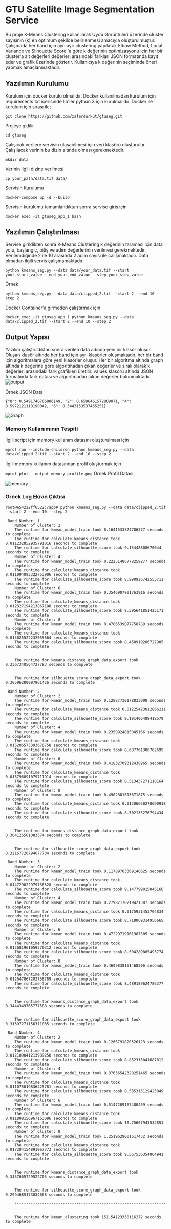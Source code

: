# GTU Satellite Image Segmentation Service
Bu proje K-Means Clustering kullanılarak Uydu Görüntüleri üzerinde cluster sayısının (k) en optimum şekilde belirlenmesi amacıyla oluşturulmuştur. Çalışmada her band için ayrı ayrı clustering yapılarak Elbow Method, Local Variance ve Silhouette Score 'a göre k değerinin  optimizasyonu için her bir cluster'a ait değerleri değerleri arasındaki farkları JSON formatında kayıt eder ve grafik üzerinde gösterir. Kullanıcıya k değerinin seçiminde öneri yapmak amaçlanmaktadır.

## Yazılımın Kurulumu
Kurulum için docker kurulu olmalıdır. Docker kullanılmadan kurulum için requirements.txt içerisinde lib'ler python 3 için kurulmalıdır. Docker ile kurulum için sırası ile;

```
git clone https://github.com/zaferdurkut/gtuseg.git
```
Projeye gidilir
```
cd gtuseg
```
Çalışıcak verilere servisin ulaşabilmesi için veri klasörü oluşturulur. Çalışılacak verinin bu dizin altında olması gerekmektedir.
```
mkdir data
```
Verinin ilgili dizine verilmesi
```
cp your_path/data.tif data/
```
Servisin Kurulumu
```
docker-compose up -d --build
```
Servisin kurulumu tamamlandıktan sonra servise giriş için
```
docker exec -it gtuseg_app_1 bash
```

## Yazılımın Çalıştırılması
Servise girildikten sonra K-Means Clustering k değerinin taraması için data yolu, başlangıç, bitiş ve adım değerlerinin verilmesi gerekmektedir. Verilemdiğinde 2 ile 10 arasında 2 adım sayısı ile çalışmaktadır. Data olmadan ilgili servis çalışmamaktadır.
```
python kmeans_seg.py --data data/your_data.tif --start your_start_value --end your_end_value --step your_step_value
```
Örnek
```
python kmeans_seg.py --data data/clipped_2.tif --start 2 --end 10 --step 2
```
Docker Container'a girmeden çalıştırmak için
```
docker exec -it gtuseg_app_1 python kmeans_seg.py --data data/clipped_2.tif --start 2 --end 10 --step 2
```


## Output Yapısı
Yazılım çalıştırıldıktan sonra verilen data adında yeni bir klasör oluşur. Oluşan klasör altında her band için ayrı klasörler oluşmaktadır. her bir band için algoritmalara göre yeni klasörler oluşur. Her bir algoritma altında graph altında k değerine göre algoritmadan çıkan değerler ve sıralı olarak k değerleri arasındaki fark grafikleri üretilir. values klasörü altında JSON formatında fark datası ve algoritmadan çıkan değerler bulunmaktadır.
![output](static/structure.jpeg "Output")


Örnek JSON Data
```
{"8": 0.5491748766886149, "2": 0.6586461572809071, "4": 0.5972121118190042, "6": 0.5443153537435251}
```
![Graph](static/silhouette_score.png "Graph")

### Memory Kullanımının Tespiti

 İlgili script için memory kullanım datasını oluşturulması için


``
mprof run --include-children python kmeans_seg.py --data data/clipped_2.tif --start 2 --end 10 --step 2
``

İlgili memory kullanım datasından profil oluşturmak için

``
mprof plot --output memory-profile.png
``
Örnek Profil Datası

![memory](static/memory-profile.png "Memory")


### Örnek Log Ekran Çıktısı

```
root@e54222ff6522:/app# python kmeans_seg.py --data data/clipped_2.tif --start 2 --end 10 --step 2

 Band Number: 1
	Number of Cluster: 2
	The runtime for kmean_model_train took 0.1641533374786377 seconds to complete
	The runtime for calculate_kmeans_distance took 0.011232852935791016 seconds to complete
	The runtime for calculate_silhouette_score took 9.15448808670044 seconds to complete
	Number of Cluster: 4
	The runtime for kmean_model_train took 0.22251486778259277 seconds to complete
	The runtime for calculate_kmeans_distance took 0.011094093322753906 seconds to complete
	The runtime for calculate_silhouette_score took 8.990926742553711 seconds to complete
	Number of Cluster: 6
	The runtime for kmean_model_train took 0.3546907901763916 seconds to complete
	The runtime for calculate_kmeans_distance took 0.012327194213867188 seconds to complete
	The runtime for calculate_silhouette_score took 8.595641851425171 seconds to complete
	Number of Cluster: 8
	The runtime for kmean_model_train took 0.4786539077758789 seconds to complete
	The runtime for calculate_kmeans_distance took 0.013025522232055664 seconds to complete
	The runtime for calculate_silhouette_score took 8.458919286727905 seconds to complete


	The runtime for kmeans_distance_graph_data_export took 0.3367340564727783 seconds to complete


	The runtime for silhouette_score_graph_data_export took 0.30596280097961426 seconds to complete

 Band Number: 2
	Number of Cluster: 2
	The runtime for kmean_model_train took 0.12827730178833008 seconds to complete
	The runtime for calculate_kmeans_distance took 0.01225423812866211 seconds to complete
	The runtime for calculate_silhouette_score took 9.191406488418579 seconds to complete
	Number of Cluster: 4
	The runtime for kmean_model_train took 0.2350924015045166 seconds to complete
	The runtime for calculate_kmeans_distance took 0.015206575393676758 seconds to complete
	The runtime for calculate_silhouette_score took 8.687761306762695 seconds to complete
	Number of Cluster: 6
	The runtime for kmean_model_train took 0.41832709312438965 seconds to complete
	The runtime for calculate_kmeans_distance took 0.013796091079711914 seconds to complete
	The runtime for calculate_silhouette_score took 8.513437271118164 seconds to complete
	Number of Cluster: 8
	The runtime for kmean_model_train took 0.4902801513671875 seconds to complete
	The runtime for calculate_kmeans_distance took 0.01206660270690918 seconds to complete
	The runtime for calculate_silhouette_score took 8.502135276794434 seconds to complete


	The runtime for kmeans_distance_graph_data_export took 0.304126501083374 seconds to complete


	The runtime for silhouette_score_graph_data_export took 0.32167720794677734 seconds to complete

 Band Number: 3
	Number of Cluster: 2
	The runtime for kmean_model_train took 0.11789703369140625 seconds to complete
	The runtime for calculate_kmeans_distance took 0.014729022979736328 seconds to complete
	The runtime for calculate_silhouette_score took 9.147799015045166 seconds to complete
	Number of Cluster: 4
	The runtime for kmean_model_train took 0.27987170219421387 seconds to complete
	The runtime for calculate_kmeans_distance took 0.0175931453704834 seconds to complete
	The runtime for calculate_silhouette_score took 8.718069314956665 seconds to complete
	Number of Cluster: 6
	The runtime for kmean_model_train took 0.47229719161987305 seconds to complete
	The runtime for calculate_kmeans_distance took 0.012681961059570312 seconds to complete
	The runtime for calculate_silhouette_score took 8.504289865493774 seconds to complete
	Number of Cluster: 8
	The runtime for kmean_model_train took 0.4699838161468506 seconds to complete
	The runtime for calculate_kmeans_distance took 0.012647867202758789 seconds to complete
	The runtime for calculate_silhouette_score took 8.489189624786377 seconds to complete


	The runtime for kmeans_distance_graph_data_export took 0.3444349765777588 seconds to complete


	The runtime for silhouette_score_graph_data_export took 0.31397271156311035 seconds to complete

 Band Number: 4
	Number of Cluster: 2
	The runtime for kmean_model_train took 0.1266791820526123 seconds to complete
	The runtime for calculate_kmeans_distance took 0.012109041213989258 seconds to complete
	The runtime for calculate_silhouette_score took 8.852313041687012 seconds to complete
	Number of Cluster: 4
	The runtime for kmean_model_train took 0.37636542320251465 seconds to complete
	The runtime for calculate_kmeans_distance took 0.011075019836425781 seconds to complete
	The runtime for calculate_silhouette_score took 8.535313129425049 seconds to complete
	Number of Cluster: 6
	The runtime for kmean_model_train took 0.5147209167480469 seconds to complete
	The runtime for calculate_kmeans_distance took 0.011808156967163086 seconds to complete
	The runtime for calculate_silhouette_score took 10.75607943534851 seconds to complete
	Number of Cluster: 8
	The runtime for kmean_model_train took 1.2519629001617432 seconds to complete
	The runtime for calculate_kmeans_distance took 0.017284154891967773 seconds to complete
	The runtime for calculate_silhouette_score took 9.567536354064941 seconds to complete


	The runtime for kmeans_distance_graph_data_export took 0.3157665729522705 seconds to complete


	The runtime for silhouette_score_graph_data_export took 0.2994685173034668 seconds to complete

	-----------------------------------------------------------------------------

	The runtime for kmean_clustering took 151.54123330116272 seconds to complete
```

